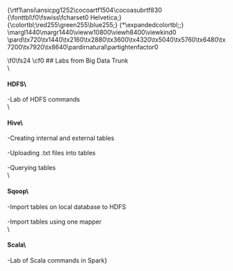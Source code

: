 {\rtf1\ansi\ansicpg1252\cocoartf1504\cocoasubrtf830
{\fonttbl\f0\fswiss\fcharset0 Helvetica;}
{\colortbl;\red255\green255\blue255;}
{\*\expandedcolortbl;;}
\margl1440\margr1440\vieww10800\viewh8400\viewkind0
\pard\tx720\tx1440\tx2160\tx2880\tx3600\tx4320\tx5040\tx5760\tx6480\tx7200\tx7920\tx8640\pardirnatural\partightenfactor0

\f0\fs24 \cf0 ## Labs from Big Data Trunk\
\
####  HDFS\
-Lab of HDFS commands \
\
####  Hive\
-Creating internal and external tables\
\
-Uploading .txt files into tables\
\
-Querying tables\
\
####  Sqoop\
-Import tables on local database to HDFS\
\
-Import tables using one mapper\
\
####  Scala\
-Lab of Scala commands in Spark}
